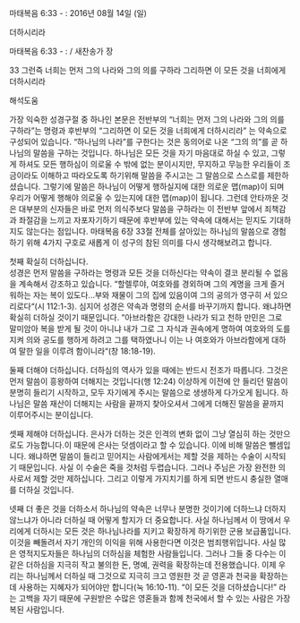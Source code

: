 마태복음 6:33 - : 
2016년 08월 14일 (일)

더하시리라 



마태복음 6:33 - : / 새찬송가  장


33 그런즉 너희는 먼저 그의 나라와 그의 의를 구하라 그리하면 이 모든 것을 너희에게 더하시리라

해석도움





가장 익숙한 성경구절 중 하나인 본문은 전반부의 “너희는 먼저 그의 나라와 그의 의를 구하라”는 명령과 후반부의 “그리하면 이 모든 것을 너희에게 더하시리라” 는 약속으로 구성되어 있습니다.  “하나님의 나라”를 구한다는 것은 동의어로 나온 “그의 의”를 곧 하나님의 말씀을 구하는 것입니다. 하나님은 모든 것을 자기 마음대로 하실 수 있고, 그렇게 하셔도 모든 행하심이 의로울 수 밖에 없는 분이시지만, 무지하고 무능한 우리들이 조금이라도 이해하고 따라오도록 하기위해 말씀을 주시고는 그 말씀으로 스스로를 제한하셨습니다.  그렇기에 말씀은 하나님이 어떻게 행하실지에 대한 의로운 맵(map)이 되며 우리가 어떻게 행해야 의로울 수 있는지에 대한 맵(map)이 됩니다. 그런데 안타까운 것은 대부분의 신자들은 바로 먼저 의식주보다 말씀을 구하라는 이 전반부 앞에서 죄책감과 좌절감을 느끼고 자포자기하기 때문에 후반부에 있는 약속에 대해서는 믿지도 기대하지도 않는다는 점입니다.  마태복음 6장 33절 전체를 살아있는 하나님의 말씀으로 경험하기 위해 4가지 구호로 새롭게 이 성구의 참된 의미를 다시 생각해보려고 합니다.   

첫째 확실히 더하십니다.  
성경은 먼저 말씀을 구하라는 명령과 모든 것을 더하신다는 약속이 결코 분리될 수 없음을 계속해서 강조하고 있습니다. “할렐루야, 여호와를 경외하며 그의 계명을 크게 즐거워하는 자는 복이 있도다...부와 재물이 그의 집에 있음이여 그의 공의가 영구히 서 있으리로다“(시 112:1-3). 심지어 성경은 약속과 명령의 순서를 바꾸기까지 합니다. 왜냐하면 확실히 더하실 것이기 때문입니다.  ”아브라함은 강대한 나라가 되고 천하 만민은 그로 말미암아 복을 받게 될 것이 아니냐 내가 그로 그 자식과 권속에게 명하여 여호와의 도를 지켜 의와 공도를 행하게 하려고 그를 택하였나니 이는 나 여호와가 아브라함에게 대하여 말한 일을 이루려 함이니라“(창 18:18-19). 

둘째 더해야 더하십니다. 
더하심의 역사가 있을 때에는 반드시 전조가 따릅니다. 그것은 먼저 말씀이 흥왕하여 더해지는 것입니다(행 12:24) 이상하게 이전에 안 들리던 말씀이 분명히 들리기 시작하고, 모두 자기에게 주시는 말씀으로 생생하게 다가오게 됩니다. 하나님은 말씀 재산이 더해지는 사람을  끝까지 찾아오셔서 그에게 더해진 말씀을 끝까지 이루어주시는 분이십니다. 

셋째 제해야 더하십니다. 
은사가 더하는 것은 인격의 변화 없이 그냥 열심히 하는 것만으로도 가능합니다.이 때문에 은사는 덧셈이라고 할 수 있습니다. 이에 비해 말씀은 뺄셈입니다. 왜냐하면 말씀이 들리고 믿어지는 사람에게서는 제할 것을 제하는 수술이 시작되기 때문입니다. 사실 이 수술은 죽을 것처럼 두렵습니다. 그러나 주님은 가장 완전한 의사로서 제할 것만 제하십니다. 그리고 이렇게 가지치기를 하게 되면 반드시 충실한 열매를 더하실 것입니다. 

넷째 더 좋은 것을 더하소서
하나님의 약속은 너무나 분명한 것이기에 더하느냐 더하지 않느냐가 아니라 더하실 때 어떻게 할지가 더 중요합니다. 사실 하나님께서 이 땅에서 우리에게 더하시는 모든 것은 하나님나라를 지키고 확장하게 하기위한 군용 보급품입니다. 이것을 빼돌려서 자기 개인의 이익을 위해 사용한다면 이것은 범죄행위입니다. 사실 많은 영적지도자들은 하나님의 더하심을 체험한 사람들입니다. 그러나 그들 중 다수는 이같은 더하심을 지극히 작고 불의한 돈, 명예, 권력을 확장하는데 전용했습니다. 이제 우리는 하나님께서 더하실 때 그것으로 지극히 크고 영원한 것 곧 영혼과 천국을 확장하는데 사용하는 지혜자가 되어야만 합니다(눅 16:10-11). “이 모든 것을 더하셨습니다!” 라는 고백을 자기 때문에 구원받은 수많은 영혼들과 함께 천국에서 할 수 있는 사람은 가장 복된 사람입니다.